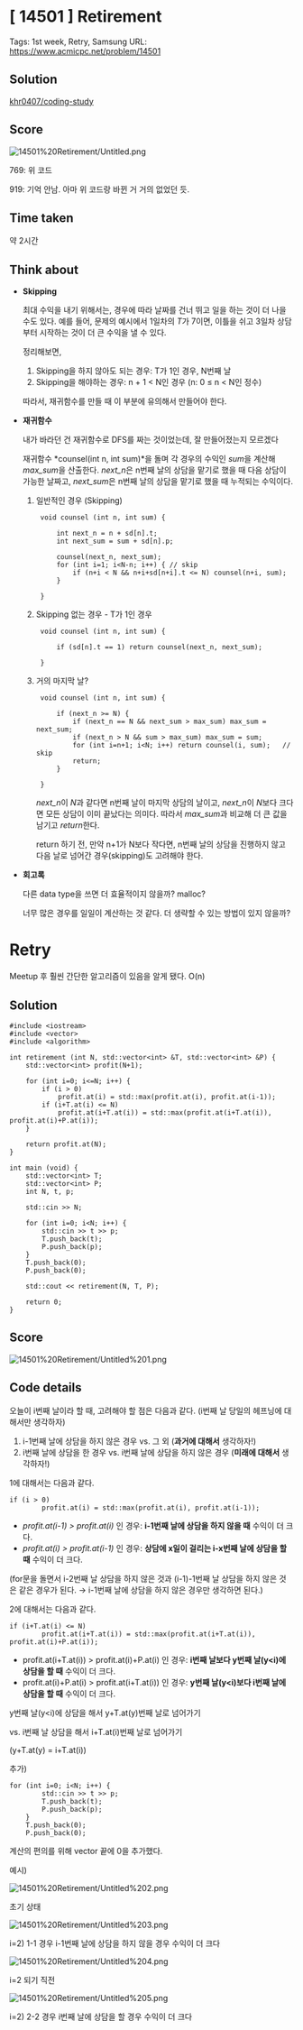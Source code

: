 # [ 14501 ] Retirement

Tags: 1st week, Retry, Samsung
URL: https://www.acmicpc.net/problem/14501

## Solution

[khr0407/coding-study](https://github.com/khr0407/coding-study/blob/master/Samsung/14501.cpp)

## Score

![14501%20Retirement/Untitled.png](14501%20Retirement/Untitled.png)

769: 위 코드

919: 기억 안남. 아마 위 코드랑 바뀐 거 거의 없었던 듯.

## Time taken

약 2시간

## Think about

- **Skipping**

    최대 수익을 내기 위해서는, 경우에 따라 날짜를 건너 뛰고 일을 하는 것이 더 나을 수도 있다.
    예를 들어, 문제의 예시에서 1일차의 *T*가 7이면, 이틀을 쉬고 3일차 상담부터 시작하는 것이 더 큰 수익을 낼 수 있다.

    정리해보면,

    1. Skipping을 하지 않아도 되는 경우: T가 1인 경우, N번째 날
    2. Skipping을 해야하는 경우: n + 1 < N인 경우 (n: 0 ≤ n < N인 정수)

    따라서, 재귀함수를 만들 때 이 부분에 유의해서 만들어야 한다.

- **재귀함수**

    내가 바라던 건 재귀함수로 DFS를 짜는 것이었는데, 잘 만들어졌는지 모르겠다

    재귀함수 *counsel(int n, int sum)*을 돌며 각 경우의 수익인 *sum*을 계산해 *max_sum*을 산출한다. *next_n*은 n번째 날의 상담을 맡기로 했을 때 다음 상담이 가능한 날짜고, *next_sum*은 n번째 날의 상담을 맡기로 했을 때 누적되는 수익이다.

    1. 일반적인 경우 (Skipping)

            void counsel (int n, int sum) {
            
            	int next_n = n + sd[n].t;
            	int next_sum = sum + sd[n].p;
            
            	counsel(next_n, next_sum);
            	for (int i=1; i<N-n; i++) { // skip
            		if (n+i < N && n+i+sd[n+i].t <= N) counsel(n+i, sum);
            	}
            
            }

    2. Skipping 없는 경우 - T가 1인 경우

            void counsel (int n, int sum) {
            
            	if (sd[n].t == 1) return counsel(next_n, next_sum);
            
            }

    3. 거의 마지막 날?

            void counsel (int n, int sum) {
            	
            	if (next_n >= N) {
            		if (next_n == N && next_sum > max_sum) max_sum = next_sum;
            		if (next_n > N && sum > max_sum) max_sum = sum;
            		for (int i=n+1; i<N; i++) return counsel(i, sum);	// skip
            		return;
            	}
            
            }

        *next_n*이 *N*과 같다면 n번째 날이 마지막 상담의 날이고, *next_n*이 *N*보다 크다면 모든 상담이 이미 끝났다는 의미다. 따라서 *max_sum*과 비교해 더 큰 값을 남기고 *return*한다.

        return 하기 전, 만약 n+1가 N보다 작다면, n번째 날의 상담을 진행하지 않고 다음 날로 넘어간 경우(skipping)도 고려해야 한다.

- **회고록**

    다른 data type을 쓰면 더 효율적이지 않을까? malloc?

    너무 많은 경우를 일일이 계산하는 것 같다. 더 생략할 수 있는 방법이 있지 않을까?

# Retry

Meetup 후 훨씬 간단한 알고리즘이 있음을 알게 됐다. O(n)

## Solution

    #include <iostream>
    #include <vector>
    #include <algorithm>
    
    int retirement (int N, std::vector<int> &T, std::vector<int> &P) {
    	std::vector<int> profit(N+1);
    
    	for (int i=0; i<=N; i++) {
    		if (i > 0)
    			profit.at(i) = std::max(profit.at(i), profit.at(i-1));
    		if (i+T.at(i) <= N)
    			profit.at(i+T.at(i)) = std::max(profit.at(i+T.at(i)), profit.at(i)+P.at(i));
    	}
    
    	return profit.at(N);
    }
    
    int main (void) {
    	std::vector<int> T;
    	std::vector<int> P;
    	int N, t, p;
    
    	std::cin >> N;
    
    	for (int i=0; i<N; i++) {
    		std::cin >> t >> p;
    		T.push_back(t);
    		P.push_back(p);
    	}
    	T.push_back(0);
    	P.push_back(0);
    
    	std::cout << retirement(N, T, P);
    
    	return 0;
    }

## Score

![14501%20Retirement/Untitled%201.png](14501%20Retirement/Untitled%201.png)

## Code details

오늘이 i번째 날이라 할 때, 고려해야 할 점은 다음과 같다. (i번째 날 당일의 헤프닝에 대해서만 생각하자)

1. i-1번째 날에 상담을 하지 않은 경우 vs. 그 외 (**과거에 대해서** 생각하자!)
2. i번째 날에 상담을 한 경우 vs. i번째 날에 상담을 하지 않은 경우 (**미래에 대해서** 생각하자!)

1에 대해서는 다음과 같다.

    if (i > 0)
    		profit.at(i) = std::max(profit.at(i), profit.at(i-1));

- *profit.at(i-1) > profit.at(i)* 인 경우: **i-1번째 날에 상담을 하지 않을 때** 수익이 더 크다.
- *profit.at(i) > profit.at(i-1)* 인 경우: **상담에 x일이 걸리는 i-x번째 날에 상담을 할 때** 수익이 더 크다.

(for문을 돌면서 i-2번째 날 상담을 하지 않은 것과 (i-1)-1번째 날 상담을 하지 않은 것은 같은 경우가 된다. → i-1번째 날에 상담을 하지 않은 경우만 생각하면 된다.)

2에 대해서는 다음과 같다.

    if (i+T.at(i) <= N)
    		profit.at(i+T.at(i)) = std::max(profit.at(i+T.at(i)), profit.at(i)+P.at(i));

- profit.at(i+T.at(i)) > profit.at(i)+P.at(i) 인 경우: **i번째 날보다 y번째 날(y<i)에 상담을 할 때** 수익이 더 크다.
- profit.at(i)+P.at(i) > profit.at(i+T.at(i)) 인 경우: **y번째 날(y<i)보다 i번째 날에 상담을 할 때** 수익이 더 크다.

y번째 날(y<i)에 상담을 해서 y+T.at(y)번째 날로 넘어가기

vs. i번째 날 상담을 해서 i+T.at(i)번째 날로 넘어가기

(y+T.at(y) = i+T.at(i))

추가)

    for (int i=0; i<N; i++) {
    		std::cin >> t >> p;
    		T.push_back(t);
    		P.push_back(p);
    	}
    	T.push_back(0);
    	P.push_back(0);

계산의 편의를 위해 vector 끝에 0을 추가했다.

예시)

![14501%20Retirement/Untitled%202.png](14501%20Retirement/Untitled%202.png)

초기 상태

![14501%20Retirement/Untitled%203.png](14501%20Retirement/Untitled%203.png)

i=2) 1-1 경우
i-1번째 날에 상담을 하지 않을 경우 수익이 더 크다

![14501%20Retirement/Untitled%204.png](14501%20Retirement/Untitled%204.png)

i=2 되기 직전

![14501%20Retirement/Untitled%205.png](14501%20Retirement/Untitled%205.png)

i=2) 2-2 경우
i번째 날에 상담을 할 경우 수익이 더 크다